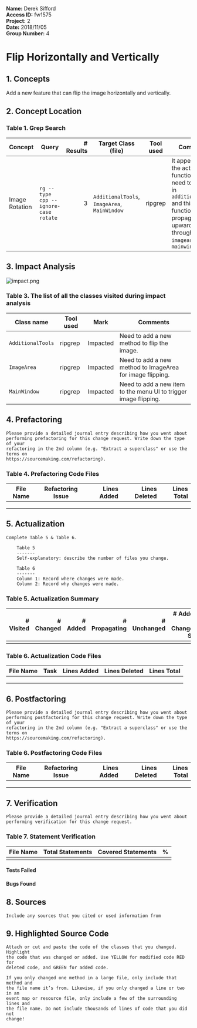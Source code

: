**Name:** Derek Sifford \
**Access ID:** fw1575 \
**Project:** 2 \
**Date:** 2018/11/05 \
**Group Number:** 4

# Flip Horizontally and Vertically

## 1. Concepts

Add a new feature that can flip the image horizontally and vertically.

## 2. Concept Location

### Table 1. Grep Search

| Concept        | Query                                | # Results | Target Class (file)                          | Tool used | Comments                                                                                                                                                              |
| -------------- | ------------------------------------ | --------: | -------------------------------------------- | --------- | --------------------------------------------------------------------------------------------------------------------------------------------------------------------- |
| Image Rotation | `rg --type cpp --ignore-case rotate` |         3 | `AdditionalTools`, `ImageArea`, `MainWindow` | ripgrep   | It appears that the actual functionality will need to be done in `additionaltools` and this functionality will propagate upwards through `imagearea` and `mainwindow` |

## 3. Impact Analysis

![impact.png]

### Table 3. The list of all the classes visited during impact analysis

| Class name        | Tool used | Mark     | Comments                                                         |
| ----------------- | --------- | -------- | ---------------------------------------------------------------- |
| `AdditionalTools` | ripgrep   | Impacted | Need to add a new method to flip the image.                      |
| `ImageArea`       | ripgrep   | Impacted | Need to add a new method to ImageArea for image flipping.        |
| `MainWindow`      | ripgrep   | Impacted | Need to add a new item to the menu UI to trigger image flipping. |

## 4. Prefactoring

    Please provide a detailed journal entry describing how you went about
    performing prefactoring for this change request. Write down the type of your
    refactoring in the 2nd column (e.g. "Extract a superclass" or use the terms on
    https://sourcemaking.com/refactoring).

### Table 4. Prefactoring Code Files

| File Name | Refactoring Issue | Lines Added | Lines Deleted | Lines Total |
| --------- | ----------------- | ----------: | ------------: | ----------: |
|           |                   |             |               |             |
|           |                   |             |               |             |
|           |                   |             |               |             |

## 5. Actualization

    Complete Table 5 & Table 6.

        Table 5
        -------
        Self-explanatory: describe the number of files you change.

        Table 6
        -------
        Column 1: Record where changes were made.
        Column 2: Record why changes were made.

### Table 5. Actualization Summary

| # Visited | # Changed | # Added | # Propagating | # Unchanged | # Added to Changed Set |
| --------: | --------: | ------: | ------------: | ----------: | ---------------------: |
|           |           |         |               |             |                        |

### Table 6. Actualization Code Files

| File Name | Task | Lines Added | Lines Deleted | Lines Total |
| --------- | ---- | ----------: | ------------: | ----------: |
|           |      |             |               |             |
|           |      |             |               |             |
|           |      |             |               |             |

## 6. Postfactoring

    Please provide a detailed journal entry describing how you went about
    performing postfactoring for this change request. Write down the type of your
    refactoring in the 2nd column (e.g. "Extract a superclass" or use the terms on
    https://sourcemaking.com/refactoring).

### Table 6. Postfactoring Code Files

| File Name | Refactoring Issue | Lines Added | Lines Deleted | Lines Total |
| --------- | ----------------- | ----------: | ------------: | ----------: |
|           |                   |             |               |             |
|           |                   |             |               |             |
|           |                   |             |               |             |

## 7. Verification

    Please provide a detailed journal entry describing how you went about
    performing verification for this change request.

### Table 7. Statement Verification

| File Name | Total Statements | Covered Statements |   % |
| --------- | ---------------: | -----------------: | --: |
|           |                  |                    |     |

#### Tests Failed

#### Bugs Found

## 8. Sources

    Include any sources that you cited or used information from

## 9. Highlighted Source Code

    Attach or cut and paste the code of the classes that you changed. Highlight
    the code that was changed or added. Use YELLOW for modified code RED for
    deleted code, and GREEN for added code.

    If you only changed one method in a large file, only include that method and
    the file name it’s from. Likewise, if you only changed a line or two in an
    event map or resource file, only include a few of the surrounding lines and
    the file name. Do not include thousands of lines of code that you did not
    change!

[impact.png]: bin/impact.png
